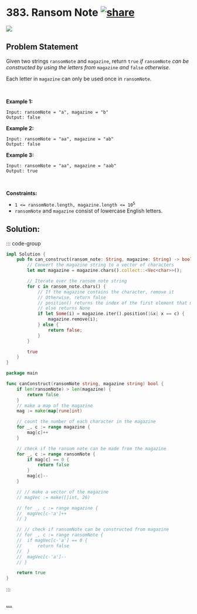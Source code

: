 # 383. Ransom Note [![share]](https://leetcode.com/problems/ransom-note/)

![][easy]

## Problem Statement

<p>Given two strings <code>ransomNote</code> and <code>magazine</code>, return <code>true</code><em> if </em><code>ransomNote</code><em> can be constructed by using the letters from </em><code>magazine</code><em> and </em><code>false</code><em> otherwise</em>.</p>
<p>Each letter in <code>magazine</code> can only be used once in <code>ransomNote</code>.</p>
<p> </p>
<p><strong class="example">Example 1:</strong></p>

```
Input: ransomNote = "a", magazine = "b"
Output: false
```

<p><strong class="example">Example 2:</strong></p>

```
Input: ransomNote = "aa", magazine = "ab"
Output: false
```

<p><strong class="example">Example 3:</strong></p>

```
Input: ransomNote = "aa", magazine = "aab"
Output: true
```

<p> </p>
<p><strong>Constraints:</strong></p>
<ul>
<li><code>1 &lt;= ransomNote.length, magazine.length &lt;= 10<sup>5</sup></code></li>
<li><code>ransomNote</code> and <code>magazine</code> consist of lowercase English letters.</li>
</ul>

## Solution:

::: code-group

```rs [Rust]
impl Solution {
    pub fn can_construct(ransom_note: String, magazine: String) -> bool {
        // Convert the magazine string to a vector of characters
        let mut magazine = magazine.chars().collect::<Vec<char>>();

        // Iterate over the ransom note string
        for c in ransom_note.chars() {
            // If the magazine contains the character, remove it
            // Otherwise, return false
            // position() returns the index of the first element that matches the closure
            // else returns None
            if let Some(i) = magazine.iter().position(|&x| x == c) {
                magazine.remove(i);
            } else {
                return false;
            }
        }

        true
    }
}

```

```go [Go]
package main

func canConstruct(ransomNote string, magazine string) bool {
	if len(ransomNote) > len(magazine) {
		return false
	}
	// make a map of the magazine
	mag := make(map[rune]int)

	// count the number of each character in the magazine
	for _, c := range magazine {
		mag[c]++
	}

	// check if the ransom note can be made from the magazine
	for _, c := range ransomNote {
		if mag[c] == 0 {
			return false
		}
		mag[c]--
	}

	// // make a vector of the magazine
	// magVec := make([]int, 26)

	// for _, c := range magazine {
	// 	magVec[c-'a']++
	// }

	// // check if ransomNote can be constructed from magazine
	// for _, c := range ransomNote {
	// 	if magVec[c-'a'] == 0 {
	// 		return false
	// 	}
	// 	magVec[c-'a']--
	// }

	return true
}

```

:::

### [_..._](#)

```

```

<!----------------------------------{ link }--------------------------------->

[share]: https://graph.org/file/3ea5234dda646b71c574a.png
[easy]: https://img.shields.io/badge/Difficulty-Easy-bright.svg
[medium]: https://img.shields.io/badge/Difficulty-Medium-yellow.svg
[hard]: https://img.shields.io/badge/Difficulty-Hard-red.svg
